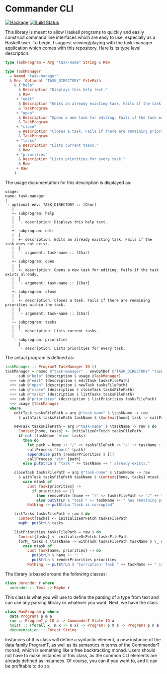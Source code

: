 # Commander CLI

[![Hackage](https://img.shields.io/hackage/v/commander-cli.svg)](https://hackage.haskell.org/package/commander-cli)
[![Build Status](https://travis-ci.org/SamuelSchlesinger/commander-cli.svg?branch=master)](https://travis-ci.org/SamuelSchlesinger/commander-cli)

This library is meant to allow Haskell programs to quickly and easily construct
command line interfaces which are easy to use, especially as a Haskell user. To
begin, I suggest viewing/playing with the task-manager application which
comes with this repository. Here is its type level description:

```haskell
type TaskProgram = Arg "task-name" String & Raw

type TaskManager
  = Named "task-manager"
  & Env 'Optional "TASK_DIRECTORY" FilePath
    & ("help"
      & Description "Displays this help text."
      & Raw
     + "edit"
      & Description "Edits an already existing task. Fails if the task does not exist."
      & TaskProgram
     + "open"
      & Description "Opens a new task for editing. Fails if the task exists already."
      & TaskProgram
     + "close"
      & Description "Closes a task. Fails if there are remaining priorities within the task."
      & TaskProgram
     + "tasks"
      & Description "Lists current tasks."
      & Raw
     + "priorities" 
      & Description "Lists priorities for every task."
      & Raw
     + Raw
    )
```

The usage documentation for this description is displayed as:

```
usage:
name: task-manager
|
`- optional env: TASK_DIRECTORY :: [Char]
   |
   +- subprogram: help
   |  |
   |  `- description: Displays this help text.
   |
   +- subprogram: edit
   |  |
   |  +- description: Edits an already existing task. Fails if the task does not exist.
   |  |
   |  `- argument: task-name :: [Char]
   |
   +- subprogram: open
   |  |
   |  +- description: Opens a new task for editing. Fails if the task exists already.
   |  |
   |  `- argument: task-name :: [Char]
   |
   +- subprogram: close
   |  |
   |  +- description: Closes a task. Fails if there are remaining priorities within the task.
   |  |
   |  `- argument: task-name :: [Char]
   |
   +- subprogram: tasks
   |  |
   |  `- description: Lists current tasks.
   |
   `- subprogram: priorities
      |
      `- description: Lists priorities for every task.
```

The actual program is defined as:

```haskell
taskManager :: ProgramT TaskManager IO ()
taskManager = named @"task-manager" . envOptDef @"TASK_DIRECTORY" "tasks" $ \tasksFilePath -> 
      sub @"help" (description $ usage @TaskManager)
  <+> sub @"edit" (description $ editTask tasksFilePath) 
  <+> sub @"open" (description $ newTask tasksFilePath)
  <+> sub @"close" (description $ closeTask tasksFilePath)
  <+> sub @"tasks" (description $ listTasks tasksFilePath)
  <+> sub @"priorities" (description $ listPriorities tasksFilePath)
  <+> usage @TaskManager
  where
    editTask tasksFilePath = arg @"task-name" $ \taskName -> raw 
      $ withTask tasksFilePath taskName $ \Context{home} task -> callProcess "vim" [home ++ "/" <> tasksFilePath <> "/" ++ taskName ++ ".task"]

    newTask tasksFilePath = arg @"task-name" $ \taskName -> raw $ do
      Context{home, tasks} <- initializeOrFetch tasksFilePath
      if not (taskName `elem` tasks)
        then do
          let path = home ++ "/" <> tasksFilePath <> "/" ++ taskName ++ ".task"
          callProcess "touch" [path]
          appendFile path (renderPriorities $ [])
          callProcess "vim" [path]
        else putStrLn $ "task " ++ taskName ++ " already exists."

    closeTask tasksFilePath = arg @"task-name" $ \taskName -> raw 
      $ withTask tasksFilePath taskName $ \Context{home, tasks} mtask ->
        case mtask of
          Just Task{priorities} ->
            if priorities == [] 
              then removeFile (home ++ "/" <> tasksFilePath <> "/" ++ taskName ++ ".task")
              else putStrLn $ "task " ++ taskName ++ " has remaining priorities."
          Nothing -> putStrLn "task is corrupted"

    listTasks tasksFilePath = raw $ do
      Context{tasks} <- initializeOrFetch tasksFilePath
      mapM_ putStrLn tasks

    listPriorities tasksFilePath = raw $ do
      Context{tasks} <- initializeOrFetch tasksFilePath
      forM_ tasks $ \taskName -> withTask tasksFilePath taskName $ \_ mtask -> 
        case mtask of
          Just Task{name, priorities} -> do
            putStrLn $ name ++ ": "
            putStrLn $ renderPriorities priorities
          Nothing -> putStrLn $ "Corruption! Task " ++ taskName ++ " is the culprint"
```

The library is based around the following classes:

```haskell
class Unrender r where
  unrender :: Text -> Maybe r
```

This class is what you will use to define the parsing of a type from text and
can use any parsing library or whatever you want. Next, we have the class

```haskell
class HasProgram p where
  data ProgramT p m a
  run :: ProgramT p IO a -> CommanderT State IO a
  hoist :: (forall x. m x -> n x) -> ProgramT p m a -> ProgramT p n a
  documentation :: Forest String
```

Instances of this class will define a syntactic element, a new instance of the
data family ProgramT, as well as its semantics in terms of the CommanderT monad,
which is something like a free backtracking monad. Users should not have to make
instances of this class, as the common CLI elements are already defined as
instances. Of course, you can if you want to, and it can be profitable to do so.
